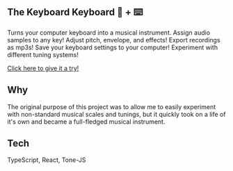 ## The Keyboard Keyboard 🎹 + ⌨️

Turns your computer keyboard into a musical instrument. Assign audio samples to any key! Adjust pitch,
envelope, and effects! Export recordings as mp3s! Save your
keyboard settings to your computer! Experiment with different
tuning systems!

<a href="https://keyboard-keyboard.netlify.app/">Click here to give it a try!</a>

## Why

The original purpose of this project was to allow me to easily experiment with non-standard musical scales and tunings, but it quickly took on a life of it's own and became a full-fledged musical instrument.

## Tech

TypeScript, React, Tone-JS

